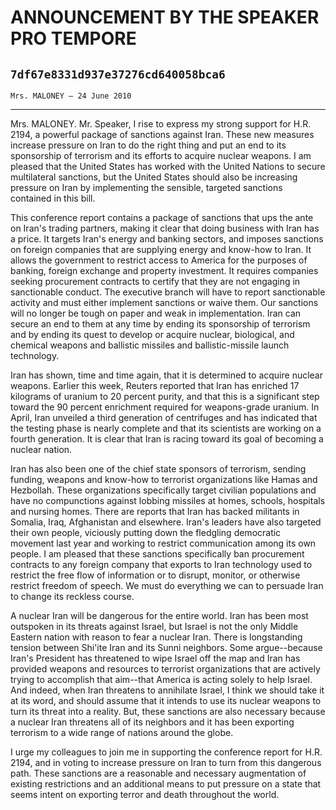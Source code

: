 # ANNOUNCEMENT BY THE SPEAKER PRO TEMPORE
## `7df67e8331d937e37276cd640058bca6`
`Mrs. MALONEY — 24 June 2010`

---


Mrs. MALONEY. Mr. Speaker, I rise to express my strong support for 
H.R. 2194, a powerful package of sanctions against Iran. These new 
measures increase pressure on Iran to do the right thing and put an end 
to its sponsorship of terrorism and its efforts to acquire nuclear 
weapons. I am pleased that the United States has worked with the United 
Nations to secure multilateral sanctions, but the United States should 
also be increasing pressure on Iran by implementing the sensible, 
targeted sanctions contained in this bill.

This conference report contains a package of sanctions that ups the 
ante on Iran's trading partners, making it clear that doing business 
with Iran has a price. It targets Iran's energy and banking sectors, 
and imposes sanctions on foreign companies that are supplying energy 
and know-how to Iran. It allows the government to restrict access to 
America for the purposes of banking, foreign exchange and property 
investment. It requires companies seeking procurement contracts to 
certify that they are not engaging in sanctionable conduct. The 
executive branch will have to report sanctionable activity and must 
either implement sanctions or waive them. Our sanctions will no longer 
be tough on paper and weak in implementation. Iran can secure an end to 
them at any time by ending its sponsorship of terrorism and by ending 
its quest to develop or acquire nuclear, biological, and chemical 
weapons and ballistic missiles and ballistic-missile launch technology.

Iran has shown, time and time again, that it is determined to acquire 
nuclear weapons. Earlier this week, Reuters reported that Iran has 
enriched 17 kilograms of uranium to 20 percent purity, and that this is 
a significant step toward the 90 percent enrichment required for 
weapons-grade uranium. In April, Iran unveiled a third generation of 
centrifuges and has indicated that the testing phase is nearly complete 
and that its scientists are working on a fourth generation. It is clear 
that Iran is racing toward its goal of becoming a nuclear nation.

Iran has also been one of the chief state sponsors of terrorism, 
sending funding, weapons and know-how to terrorist organizations like 
Hamas and Hezbollah. These organizations specifically target civilian 
populations and have no compunctions against lobbing missiles at homes, 
schools, hospitals and nursing homes. There are reports that Iran has 
backed militants in Somalia, Iraq, Afghanistan and elsewhere. Iran's 
leaders have also targeted their own people, viciously putting down the 
fledgling democratic movement last year and working to restrict 
communication among its own people. I am pleased that these sanctions 
specifically ban procurement contracts to any foreign company that 
exports to Iran technology used to restrict the free flow of 
information or to disrupt, monitor, or otherwise restrict freedom of 
speech. We must do everything we can to persuade Iran to change its 
reckless course.

A nuclear Iran will be dangerous for the entire world. Iran has been 
most outspoken in its threats against Israel, but Israel is not the 
only Middle Eastern nation with reason to fear a nuclear Iran. There is 
longstanding tension between Shi'ite Iran and its Sunni neighbors. Some 
argue--because Iran's President has threatened to wipe Israel off the 
map and Iran has provided weapons and resources to terrorist 
organizations that are actively trying to accomplish that aim--that 
America is acting solely to help Israel. And indeed, when Iran 
threatens to annihilate Israel, I think we should take it at its word, 
and should assume that it intends to use its nuclear weapons to turn 
its threat into a reality. But, these sanctions are also necessary 
because a nuclear Iran threatens all of its neighbors and it has been 
exporting terrorism to a wide range of nations around the globe.

I urge my colleagues to join me in supporting the conference report 
for H.R. 2194, and in voting to increase pressure on Iran to turn from 
this dangerous path. These sanctions are a reasonable and necessary 
augmentation of existing restrictions and an additional means to put 
pressure on a state that seems intent on exporting terror and death 
throughout the world.